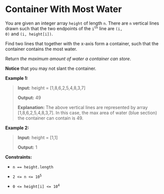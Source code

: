 # Container With Most Water

You are given an integer array <code>height</code> of length <code>n</code>. There are <code>n</code> vertical lines drawn such that the two endpoints of the <code>i<sup>th</sup></code> line are <code>(i, 0)</code> and <code>(i, height[i])</code>.

Find two lines that together with the x-axis form a container, such that the container contains the most water.

Return *the maximum amount of water a container can store*.

**Notice** that you may not slant the container.


**Example 1:**
>
> **Input:** height = [1,8,6,2,5,4,8,3,7]
>
> **Output:** 49
>
> **Explanation:** The above vertical lines are represented by array [1,8,6,2,5,4,8,3,7]. In this case, the max area of water (blue section) the container can contain is 49.

**Example 2:**
>
> **Input:** height = [1,1]
>
> **Output:** 1


**Constraints:**

- <code>n == height.length</code>

- <code>2 &lt;= n &lt;= 10<sup>5</sup></code>

- <code>0 &lt;= height[i] &lt;= 10<sup>4</sup></code>
